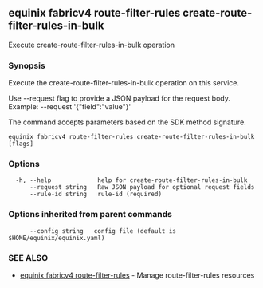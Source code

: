 ## equinix fabricv4 route-filter-rules create-route-filter-rules-in-bulk

Execute create-route-filter-rules-in-bulk operation

### Synopsis

Execute the create-route-filter-rules-in-bulk operation on this service.

Use --request flag to provide a JSON payload for the request body.
Example: --request '{"field":"value"}'

The command accepts parameters based on the SDK method signature.

```
equinix fabricv4 route-filter-rules create-route-filter-rules-in-bulk [flags]
```

### Options

```
  -h, --help             help for create-route-filter-rules-in-bulk
      --request string   Raw JSON payload for optional request fields
      --rule-id string   rule-id (required)
```

### Options inherited from parent commands

```
      --config string   config file (default is $HOME/equinix/equinix.yaml)
```

### SEE ALSO

* [equinix fabricv4 route-filter-rules](equinix_fabricv4_route-filter-rules.md)	 - Manage route-filter-rules resources

